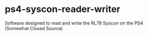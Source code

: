 # ps4-syscon-reader-writer
Software designed to read and write the RL78 Syscon on the PS4 (Somewhat Closed Source)
